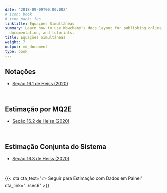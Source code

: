 ```yaml
---
date: "2018-09-09T00:00:00Z"
# icon: book
# icon_pack: fas
linktitle: Equações Simultâneas
summary: Learn how to use Wowchemy's docs layout for publishing online courses, software
  documentation, and tutorials.
title: Equações Simultâneas
weight: 7
output: md_document
type: book
---
```





## Notações

- [Seção 16.1 de Heiss (2020)](http://www.urfie.net/read/index.html#page/257)




</br>


## Estimação por MQ2E

- [Seção 16.2 de Heiss (2020)](http://www.urfie.net/read/index.html#page/258)




</br>


## Estimação Conjunta do Sistema

- [Seção 16.3 de Heiss (2020)](http://www.urfie.net/read/index.html#page/259)




</br>


{{< cta cta_text="👉 Seguir para Estimação com Dados em Painel" cta_link="../sec6" >}}
